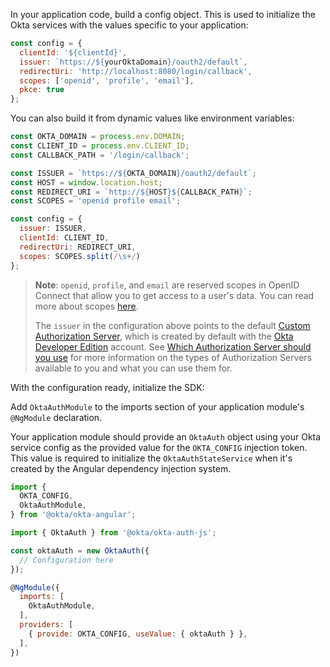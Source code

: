 
In your application code, build a config object. This is used to initialize the Okta services with the values specific to your application:

```javascript
const config = {
  clientId: '${clientId}',
  issuer: `https://${yourOktaDomain}/oauth2/default`,
  redirectUri: 'http://localhost:8080/login/callback',
  scopes: ['openid', 'profile', 'email'],
  pkce: true
};
```

You can also build it from dynamic values like environment variables:

```javascript
const OKTA_DOMAIN = process.env.DOMAIN;
const CLIENT_ID = process.env.CLIENT_ID;
const CALLBACK_PATH = '/login/callback';

const ISSUER = `https://${OKTA_DOMAIN}/oauth2/default`;
const HOST = window.location.host;
const REDIRECT_URI = `http://${HOST}${CALLBACK_PATH}`;
const SCOPES = 'openid profile email';

const config = {
  issuer: ISSUER,
  clientId: CLIENT_ID,
  redirectUri: REDIRECT_URI,
  scopes: SCOPES.split(/\s+/)
};
```

> **Note**: `openid`, `profile`, and `email` are reserved scopes in OpenID Connect that allow you to get access to a user's data. You can read more about scopes [here](/docs/reference/api/oidc/#scopes).
>
> The `issuer` in the configuration above points to the default [Custom Authorization Server](/docs/concepts/auth-servers/#custom-authorization-server),
which is created by default with the [Okta Developer Edition](https://developer.okta.com/signup/) account.
See [Which Authorization Server should you use](/docs/concepts/auth-servers/#which-authorization-server-should-you-use) for more information on the types of Authorization Servers available to you and what you can use them for.

<ApiAmProdWarning />

With the configuration ready, initialize the SDK:

Add `OktaAuthModule` to the imports section of your application module's `@NgModule` declaration.

Your application module should provide an `OktaAuth` object using your Okta service config as the provided value for the `OKTA_CONFIG` injection token. This value is required to initialize the `OktaAuthStateService` when it's created by the Angular dependency injection system. 


```javascript
import {
  OKTA_CONFIG,
  OktaAuthModule,
} from '@okta/okta-angular';

import { OktaAuth } from '@okta/okta-auth-js';

const oktaAuth = new OktaAuth({
  // Configuration here
});

@NgModule({
  imports: [
    OktaAuthModule,
  ],
  providers: [
    { provide: OKTA_CONFIG, useValue: { oktaAuth } },
  ],
})


```
